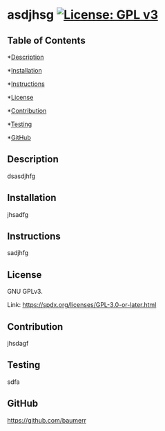 # asdjhsg [![License: GPL v3](https://img.shields.io/badge/License-GPLv3-blue.svg)](https://www.gnu.org/licenses/gpl-3.0)  ## Table of Contents*[Description](#description)*[Installation](#nstallation)*[Instructions](#instructions)*[License](#lincense)*[Contribution](#contribution)*[Testing](#testing)*[GitHub](#github)## Descriptiondsasdjhfg## Installationjhsadfg## Instructionssadjhfg## License  GNU GPLv3.  Link: https://spdx.org/licenses/GPL-3.0-or-later.html  ## Contributionjhsdagf## Testingsdfa## GitHubhttps://github.com/baumerr